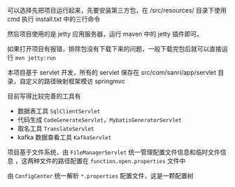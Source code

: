 可以选择先把项目运行起来，先要安装第三方包，在 /src/resources/ 目录下使用 cmd 执行 install.txt 中的三行命令

然后项目使用的是 jetty 应用服务器，运行 maven 中的 jetty 插件即可。

如果打开项目有报错，排除包没有下载下来的问题，一般下载完包后就可以直接运行 `mvn jetty:run` 


本项目基于 servlet 开发，所有的 servlet 保存在 src/com/sanri/app/servlet 目录，自定义的路径映射框架模访 springmvc 

目前写得比较完善的工具有

* 数据表工具 `SqlClientServlet`
* 代码生成 `CodeGenerateServlet`，`MybatisGeneratorServlet`
* 取名工具 `TranslateServlet`
* kafka 数据查看工具 `KafkaServlet`

项目基于文件系统，由 `FileManagerServlet` 统一管理配置文件信息和临时文件信息 ，这两种文件的路径配置在  `function.open.properties` 文件中

由 `ConfigCenter` 统一解析 `*.properties` 配置文件，这是一颗配置树